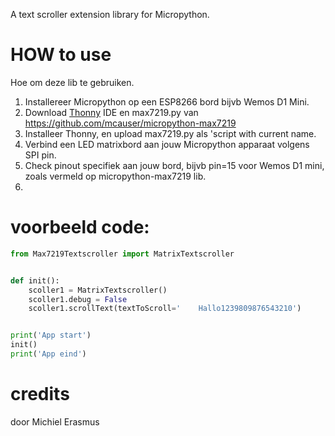 A text scroller extension library for Micropython.

# HOW to use
Hoe om deze lib te gebruiken.

1. Installereer Micropython op een ESP8266 bord bijvb Wemos D1 Mini.
2. Download <a href="http://thonny.org">Thonny</a> IDE en max7219.py van https://github.com/mcauser/micropython-max7219
3. Installeer Thonny, en upload max7219.py als 'script with current name.
4. Verbind een LED matrixbord aan jouw Micropython apparaat volgens SPI pin.
5. Check pinout specifiek aan jouw bord, bijvb pin=15 voor Wemos D1 mini, zoals vermeld op micropython-max7219 lib.
6.  

# voorbeeld code:
```python
from Max7219Textscroller import MatrixTextscroller


def init():
    scoller1 = MatrixTextscroller()
    scoller1.debug = False
    scoller1.scrollText(textToScroll='    Hallo1239809876543210')


print('App start')
init()
print('App eind')
```

# credits
door Michiel Erasmus
